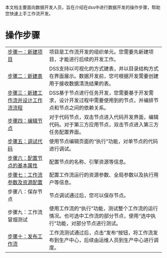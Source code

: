 本文档主要面向数据开发人员，旨在介绍在dss中进行数据开发的操作步骤，帮助您快速上手工作流开发。

# 操作步骤

|                                                 |                                                              |
|:------------------------------------------------|:-------------------------------------------------------------|
| [步骤一：新建项目](./项目管理.md)                           | 项目是工作流开发的组织单元。您需要先新建项目，才能进行后续的开发工作。                          |
| [步骤二：新建表](../Scriptis/数据库_表管理.md#2新建表) | DSS支持以可视化的方式建表，并以目录结构方式在界面展示。数据开发前，您可根据开发需要创建用于接收数据清洗结果的表。   |
| [步骤三：新建工作流并设计工作流流程](./工作流开发.md#新增节点)            | DSS基于节点进行任务开发，您需要基于开发需求，设计开发过程中需要使用到的节点，并编排节点和节点之间的依赖关系。     |
| [步骤四：编辑节点](./工作流开发.md#编辑节点)                     | 对于代码节点，双击节点进入代码开发界面，编辑代码。对于第三方应用节点，双击节点进入第三方任务配置界面。          |
| [步骤五：调试代码](./工作流开发.md#调试节点)                     | 使用节点编辑页面的“执行”功能，对单节点的代码进行调试。                                 |
| [步骤六：配置节点的基本属性](./工作流开发.md#配置节点信息)              | 配置节点的名称、引擎资源等信息。                                             |
| [步骤七：工作流参数及资源配置](./工作流开发.md#参数设置)               | 配置工作流运行的资源参数、全局参数以及执行用户等信息。                                  |
| 步骤八：保存节点                                        | 节点调试通过后，您可以保存节点。                                             |
| 步骤九：工作流冒烟测试                                     | 使用工作流的“执行”功能，测试整个工作流的运行情况。也可选中工作流的部分节点，使用“选中执行”功能，对部分节点进行测试。 |
| [步骤十：发布工作流](./工作流调度中心.md)       | 工作流测试通过后，点击”发布“按钮，将工作流发布到生产中心，后续由运维人员到生产中心进行调度。              |


